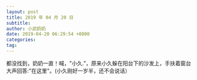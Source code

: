 ```yaml
---
layout: post
title: 2019 年 04 月 20 日
subtitle:
author: 小武奶奶
date: 2019-04-20 06:29:54 +0800
categories:
tag:
---
```


都没找到，奶奶一直！喊，"小久.”，原来小久躲在阳台下的沙发上，手扶着窗台大声回答:"在这里"。(小久刚好一岁半，还不会说话）